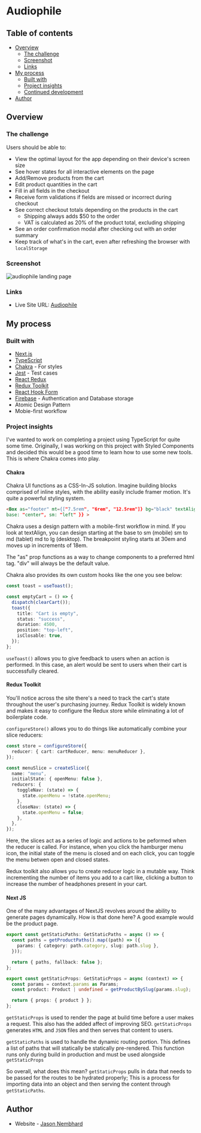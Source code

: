 # Audiophile

## Table of contents

- [Overview](#overview)
  - [The challenge](#the-challenge)
  - [Screenshot](#screenshot)
  - [Links](#links)
- [My process](#my-process)
  - [Built with](#built-with)
  - [Project insights](#project-insights)
  - [Continued development](#continued-development)
- [Author](#author)

## Overview

### The challenge

Users should be able to:

- View the optimal layout for the app depending on their device's screen size
- See hover states for all interactive elements on the page
- Add/Remove products from the cart
- Edit product quantities in the cart
- Fill in all fields in the checkout
- Receive form validations if fields are missed or incorrect during checkout
- See correct checkout totals depending on the products in the cart
  - Shipping always adds $50 to the order
  - VAT is calculated as 20% of the product total, excluding shipping
- See an order confirmation modal after checking out with an order summary
- Keep track of what's in the cart, even after refreshing the browser with `localStorage`

### Screenshot

![audiophile landing page](/public/audiophile-landing-page.png)

### Links

- Live Site URL: [Audiophile](https://audiophilemusic.vercel.app)

## My process

### Built with

- [Next.js](https://nextjs.org/)
- [TypeScript](https://www.typescriptlang.org/)
- [Chakra](https://chakra-ui.com/) - For styles
- [Jest](https://jestjs.io) - Test cases
- [React Redux](https://react-redux.js.org/)
- [Redux Toolkit](https://redux-toolkit.js.org/)
- [React Hook Form](https://react-hook-form.com/)
- [Firebase](https://firebase.google.com/) - Authentication and Database storage
- Atomic Design Pattern
- Mobie-first workflow

### Project insights

I've wanted to work on completing a project using TypeScript for quite some time. Originally, I was working on this project with Styled Components and decided this would be a good time to learn how to use some new tools. This is where Chakra comes into play.

#### Chakra

Chakra UI functions as a CSS-In-JS solution. Imagine building blocks comprised of inline styles, with the ability easily include framer motion. It's quite a powerful styling system.

```html
<Box as="footer" mt={["7.5rem", "6rem", "12.5rem"]} bg="black" textAlign={{
base: "center", sm: "left" }} >
```

Chakra uses a design pattern with a mobile-first workflow in mind. If you look at textAlign, you can design starting at the base to sm (mobile) sm to md (tablet) md to lg (desktop). The breakpoint styling starts at 30em and moves up in increments of 18em.

The "as" prop functions as a way to change components to a preferred html tag. "div" will always be the default value.

Chakra also provides its own custom hooks like the one you see below:

```typescript
const toast = useToast();

const emptyCart = () => {
  dispatch(clearCart());
  toast({
    title: "Cart is empty",
    status: "success",
    duration: 4500,
    position: "top-left",
    isClosable: true,
  });
};
```

`useToast()` allows you to give feedback to users when an action is performed. In this case, an alert would be sent to users when their cart is successfully cleared.

#### Redux Toolkit

You'll notice across the site there's a need to track the cart's state throughout the user's purchasing journey. Redux Toolkit is widely known and makes it easy to configure the Redux store while eliminating a lot of boilerplate code.

`configureStore()` allows you to do things like automatically combine your slice reducers:

```typescript
const store = configureStore({
  reducer: { cart: cartReducer, menu: menuReducer },
});
```

```typescript
const menuSlice = createSlice({
  name: "menu",
  initialState: { openMenu: false },
  reducers: {
    toggleNav: (state) => {
      state.openMenu = !state.openMenu;
    },
    closeNav: (state) => {
      state.openMenu = false;
    },
  },
});
```

Here, the slices act as a series of logic and actions to be peformed when the reducer is called. For instance, when you click the hamburger menu icon, the initial state of the menu is closed and on each click, you can toggle the menu betwen open and closed states.

Redux toolkit also allows you to create reducer logic in a mutable way. Think incrementing the number of items you add to a cart like, clicking a button to increase the number of headphones present in your cart.

#### Next JS

One of the many advantages of NextJS revolves around the ability to generate pages dynamically. How is that done here? A good example would be the product page.

```typescript
export const getStaticPaths: GetStaticPaths = async () => {
  const paths = getProductPaths().map((path) => ({
    params: { category: path.category, slug: path.slug },
  }));

  return { paths, fallback: false };
};

export const getStaticProps: GetStaticProps = async (context) => {
  const params = context.params as Params;
  const product: Product | undefined = getProductBySlug(params.slug);

  return { props: { product } };
};
```

`getStaticProps` is used to render the page at build time before a user makes a request. This also has the added affect of improving SEO. `getStaticProps` generates `HTML` and `JSON` files and then serves that content to users.

`getStaticPaths` is used to handle the dynamic routing portion. This defines a list of paths that will statically be statically pre-rendered. This function runs only during build in production and must be used alongside `getStaticProps`

So overall, what does this mean? `getStaticProps` pulls in data that needs to be passed for the routes to be hydrated properly; This is a process for importing data into an object and then serving the content through `getStaticPaths`.

## Author

- Website - [Jason Nembhard](https://www.jasonnembhard.com)
